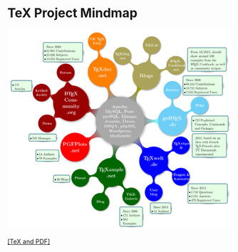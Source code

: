 # TeX Project Mindmap

![tex project mind map](texprojectmindmap.png)

[[TeX and PDF]](https://www.overleaf.com/read/fwmrkgkvwcds)
